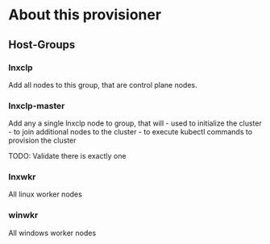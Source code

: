 # About this provisioner

## Host-Groups

### lnxclp
Add all nodes to this group, that are control plane nodes.

### lnxclp-master
Add any a single lnxclp node to group, that will
    - used to initialize the cluster
    - to join additional nodes to the cluster
    - to execute kubectl commands to provision the cluster

TODO: Validate there is exactly one

### lnxwkr
All linux worker nodes

### winwkr
All windows worker nodes

